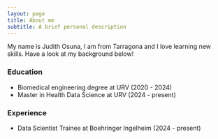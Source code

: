 ```yaml
---
layout: page
title: About me
subtitle: A brief personal description
---
```


My name is Judith Osuna, I am from Tarragona and I love learning new skills. Have a look at my background below!

### Education

- Biomedical engineering degree at URV (2020 - 2024)
- Master in Health Data Science at URV (2024 - present)

### Experience
- Data Scientist Trainee at Boehringer Ingelheim (2024 - present)
